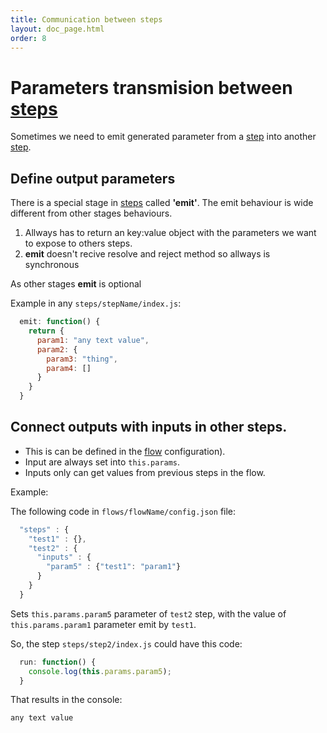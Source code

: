 ```yaml
---
title: Communication between steps
layout: doc_page.html
order: 8
---
```


# Parameters transmision between [steps](./02-steps.md)

Sometimes we need to emit generated parameter from a [step](./02-steps.md) into another [step](./02-steps.md).

## Define output parameters

There is a special stage in [steps](./02-steps.md) called **'emit'**. The emit behaviour is wide different from other stages behaviours.

   1. Allways has to return an key:value object with the parameters we want to expose to others steps.
   2. **emit** doesn't recive resolve and reject method so allways is synchronous

As other stages **emit** is optional

Example in any `steps/stepName/index.js`:

```javascript
  emit: function() {
    return {
      param1: "any text value",
      param2: {
        param3: "thing",
        param4: []
      }
    }
  }
```

## Connect outputs with inputs in other steps.

- This is can be defined in the [flow](./03-flow.md) configuration).
- Input are always set into `this.params`.
- Inputs only can get values from previous steps in the flow.

Example:

The following code in `flows/flowName/config.json` file:

```javascript
  "steps" : {
    "test1" : {},
    "test2" : {
      "inputs" : {
        "param5" : {"test1": "param1"}
      }
    }
  }
```

Sets `this.params.param5` parameter of `test2` step, with the value of `this.params.param1` parameter emit by `test1`.

So, the step `steps/step2/index.js` could have this code:

```javascript
  run: function() {
    console.log(this.params.param5);
  }
```

That results in the console:

```
any text value
```